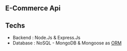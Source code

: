 ## E-Commerce Api

## Techs

- Backend : Node.Js & Express.Js
- Database : NoSQL - MongoDB & Mongoose as [ORM](https://medium.com/@julianam.tyler/what-is-the-difference-between-odm-and-orm-267bbb7778b0)
